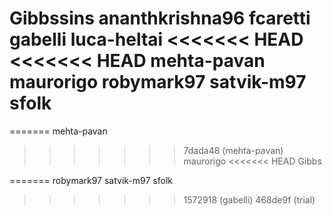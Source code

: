 Gibbssins
ananthkrishna96
fcaretti
gabelli
luca-heltai
<<<<<<< HEAD
<<<<<<< HEAD
mehta-pavan
maurorigo
robymark97
satvik-m97
sfolk
=======
=======
mehta-pavan
>>>>>>> 7dada48 (mehta-pavan)
maurorigo
<<<<<<< HEAD
Gibbs

=======
robymark97
satvik-m97
sfolk
>>>>>>> 1572918 (gabelli)
>>>>>>> 468de9f (trial)
